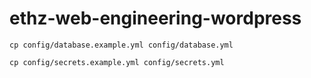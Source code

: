 ethz-web-engineering-wordpress
==============================

```cp config/database.example.yml config/database.yml```

```cp config/secrets.example.yml config/secrets.yml```
